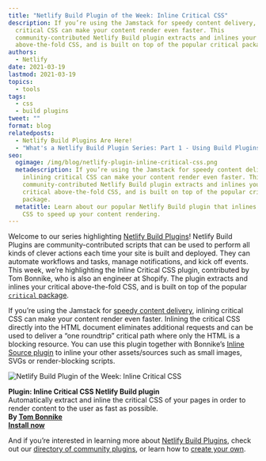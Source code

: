 ```yaml
---
title: "Netlify Build Plugin of the Week: Inline Critical CSS"
description: If you’re using the Jamstack for speedy content delivery, inlining
  critical CSS can make your content render even faster. This
  community-contributed Netlify Build plugin extracts and inlines your critical
  above-the-fold CSS, and is built on top of the popular critical package.
authors:
  - Netlify
date: 2021-03-19
lastmod: 2021-03-19
topics:
  - tools
tags:
  - css
  - build plugins
tweet: ""
format: blog
relatedposts:
  - Netlify Build Plugins Are Here!
  - "What's a Netlify Build Plugin Series: Part 1 - Using Build Plugins"
seo:
  ogimage: /img/blog/netlify-plugin-inline-critical-css.png
  metadescription: If you’re using the Jamstack for speedy content delivery,
    inlining critical CSS can make your content render even faster. This
    community-contributed Netlify Build plugin extracts and inlines your
    critical above-the-fold CSS, and is built on top of the popular critical
    package.
  metatitle: Learn about our popular Netlify Build plugin that inlines critical
    CSS to speed up your content rendering.
---
```

Welcome to our series highlighting [Netlify Build Plugins](https://www.netlify.com/products/build/plugins/)! Netlify Build Plugins are community-contributed scripts that can be used to perform all kinds of clever actions each time your site is built and deployed. They can automate workflows and tasks, manage notifications, and kick off events. This week, we’re highlighting the Inline Critical CSS plugin, contributed by Tom Bonnike, who is also an engineer at Shopify. The plugin extracts and inlines your critical above-the-fold CSS, and is built on top of the popular [`critical` package](https://github.com/addyosmani/critical).

If you’re using the Jamstack for [speedy content delivery](https://www.netlify.com/products/edge/), inlining critical CSS can make your content render even faster. Inlining the critical CSS directly into the HTML document eliminates additional requests and can be used to deliver a “one roundtrip” critical path where only the HTML is a blocking resource. You can use this plugin together with Bonnike’s [Inline Source plugin](http://app.netlify.com/plugins/netlify-plugin-inline-source/install) to inline your other assets/sources such as small images, SVGs or render-blocking scripts.

![Netlify Build Plugin of the Week: Inline Critical CSS](/img/blog/build-plugin-critical-css.png)

**Plugin: Inline Critical CSS Netlify Build plugin** <br>
Automatically extract and inline the critical CSS of your pages in order to render content to the user as fast as possible. <br>
**By [Tom Bonnike](https://www.npmjs.com/package/netlify-plugin-inline-critical-css)** <br>
**[Install now](https://app.netlify.com/plugins/netlify-plugin-inline-critical-css/install)** 

And if you’re interested in learning more about [Netlify Build Plugins](https://www.netlify.com/products/build/plugins/), check out our [directory of community plugins](https://app.netlify.com/plugins), or learn how to [create your own](https://docs.netlify.com/configure-builds/build-plugins/create-plugins/).
